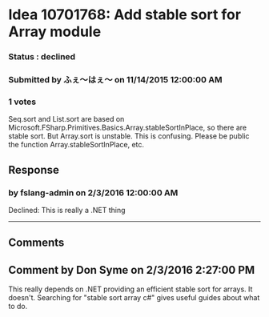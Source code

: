# Idea 10701768: Add stable sort for Array module #

### Status : declined

### Submitted by ふぇ～はぇ～ on 11/14/2015 12:00:00 AM

### 1 votes

Seq.sort and List.sort are based on Microsoft.FSharp.Primitives.Basics.Array.stableSortInPlace, so there are stable sort. But Array.sort is unstable. This is confusing.
Please be public the function Array.stableSortInPlace, etc.



## Response 
### by fslang-admin on 2/3/2016 12:00:00 AM

Declined: This is really a .NET thing

------------------------
## Comments


## Comment by Don Syme on 2/3/2016 2:27:00 PM
This really depends on .NET providing an efficient stable sort for arrays. It doesn't. Searching for "stable sort array c#" gives useful guides about what to do.

